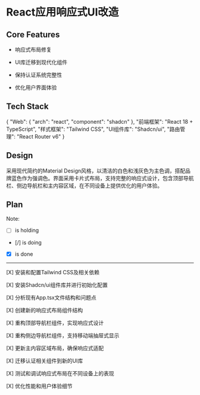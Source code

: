 # React应用响应式UI改造

## Core Features

- 响应式布局修复

- UI库迁移到现代化组件

- 保持认证系统完整性

- 优化用户界面体验

## Tech Stack

{
  "Web": {
    "arch": "react",
    "component": "shadcn"
  },
  "前端框架": "React 18 + TypeScript",
  "样式框架": "Tailwind CSS",
  "UI组件库": "Shadcn/ui",
  "路由管理": "React Router v6"
}

## Design

采用现代简约的Material Design风格，以清洁的白色和浅灰色为主色调，搭配品牌蓝色作为强调色。界面采用卡片式布局，支持完整的响应式设计，包含顶部导航栏、侧边导航栏和主内容区域，在不同设备上提供优化的用户体验。

## Plan

Note: 

- [ ] is holding
- [/] is doing
- [X] is done

---

[X] 安装和配置Tailwind CSS及相关依赖

[X] 安装Shadcn/ui组件库并进行初始化配置

[X] 分析现有App.tsx文件结构和问题点

[X] 创建新的响应式布局组件结构

[X] 重构顶部导航栏组件，实现响应式设计

[X] 重构侧边导航栏组件，支持移动端抽屉式显示

[X] 更新主内容区域布局，确保响应式适配

[X] 迁移认证相关组件到新的UI库

[X] 测试和调试响应式布局在不同设备上的表现

[X] 优化性能和用户体验细节
